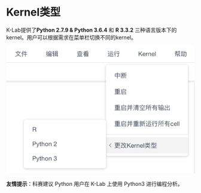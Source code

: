# Kernel类型

K-Lab提供了**Python 2.7.9 & Python 3.6.4** 和 **R 3.3.2** 三种语言版本下的kernel。用户可以根据需求在菜单栏切换不同的kernel。

![image description](/image/kernel-type.png)

**友情提示**：科赛建议 Python 用户在 K-Lab 上使用 Python3 进行编程分析。
